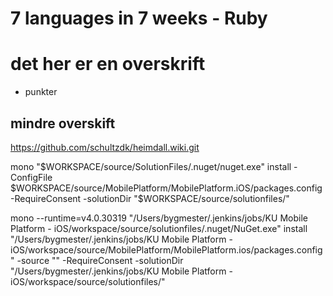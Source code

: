 7 languages in 7 weeks - Ruby
=============================


# det her er en overskrift

* punkter

## mindre overskift

https://github.com/schultzdk/heimdall.wiki.git

mono "$WORKSPACE/source/SolutionFiles/.nuget/nuget.exe" install -ConfigFile $WORKSPACE/source/MobilePlatform/MobilePlatform.iOS/packages.config -RequireConsent -solutionDir "$WORKSPACE/source/solutionfiles/"

mono --runtime=v4.0.30319 "/Users/bygmester/.jenkins/jobs/KU Mobile Platform - iOS/workspace/source/solutionfiles/.nuget/NuGet.exe" install "/Users/bygmester/.jenkins/jobs/KU Mobile Platform - iOS/workspace/source/MobilePlatform/MobilePlatform.ios/packages.config" -source ""   -RequireConsent -solutionDir "/Users/bygmester/.jenkins/jobs/KU Mobile Platform - iOS/workspace/source/solutionfiles/"
